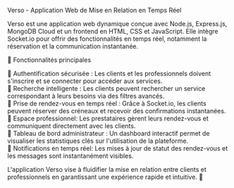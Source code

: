 Verso - Application Web de Mise en Relation en Temps Réel  

Verso est une application web dynamique conçue avec Node.js, Express.js, MongoDB Cloud et un frontend en HTML, CSS et JavaScript. Elle intègre Socket.io pour offrir des fonctionnalités en temps réel, notamment la réservation et la communication instantanée.  

 🚀 Fonctionnalités principales 

🔹 Authentification sécurisée : Les clients et les professionnels doivent s'inscrire et se connecter pour accéder aux services.  
🔹 Recherche intelligente : Les clients peuvent rechercher un service correspondant à leurs besoins via des filtres avancés.  
🔹 Prise de rendez-vous en temps réel : Grâce à Socket.io, les clients peuvent réserver des créneaux et recevoir des confirmations instantanées.  
🔹 Espace professionnel: Les prestataires gèrent leurs rendez-vous et communiquent directement avec les clients.  
🔹 Tableau de bord administrateur : Un dashboard interactif permet de visualiser les statistiques clés sur l'utilisation de la plateforme.  
🔹 Notifications en temps réel: Les mises à jour de statut des rendez-vous et les messages sont instantanément visibles.  

L'application Verso vise à fluidifier la mise en relation entre clients et professionnels en garantissant une expérience rapide et intuitive. 🚀
